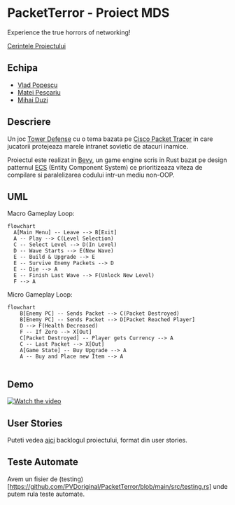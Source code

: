 # PacketTerror - Proiect MDS
Experience the true horrors of networking!

[Cerintele Proiectului](https://app.box.com/notes/46831554845?s=6ly7x02gnt1i3yyjb5hec4no4narasnu)
## Echipa 
- [Vlad Popescu](https://github.com/PVDoriginal)
- [Matei Pescariu](https://github.com/PescaMA)
- [Mihai Duzi](https://github.com/mihaid-asm)

## Descriere
Un joc [Tower Defense](https://en.wikipedia.org/wiki/Tower_defense) cu o tema bazata pe [Cisco Packet Tracer](https://www.netacad.com/cisco-packet-tracer) in care jucatorii protejeaza marele intranet sovietic de atacuri inamice.

Proiectul este realizat in [Bevy](https://bevyengine.org/), un game engine scris in Rust bazat pe design patternul [ECS](https://www.umlboard.com/design-patterns/entity-component-system.html) (Entity Component System) ce prioritizeaza viteza de compilare si paralelizarea codului intr-un mediu non-OOP. 

## UML 
Macro Gameplay Loop: 

```mermaid
flowchart
  A[Main Menu] -- Leave --> B[Exit]
  A -- Play --> C(Level Selection)
  C -- Select Level --> D(In Level)
  D -- Wave Starts --> E(New Wave)
  E -- Build & Upgrade --> E 
  E -- Survive Enemy Packets --> D
  E -- Die --> A 
  E -- Finish Last Wave --> F(Unlock New Level)
  F --> A 
```

Micro Gameplay Loop: 
```mermaid
flowchart
    B[Enemy PC] -- Sends Packet --> C(Packet Destroyed)
    B[Enemy PC] -- Sends Packet --> D[Packet Reached Player]
    D --> F(Health Decreased)
    F -- If Zero --> X[Out] 
    C[Packet Destroyed] -- Player gets Currency --> A
    C -- Last Packet --> X[Out]
    A[Game State] -- Buy Upgrade --> A
    A -- Buy and Place new Item --> A
    
```



## Demo 
[![Watch the video](https://img.youtube.com/vi/xORSITrdFNk/0.jpg)](https://www.youtube.com/watch?v=xORSITrdFNk)

## User Stories
Puteti vedea [aici](https://github.com/users/PVDoriginal/projects/6) backlogul proiectului, format din user stories. 

## Teste Automate 
Avem un fisier de (testing)[https://github.com/PVDoriginal/PacketTerror/blob/main/src/testing.rs] unde putem rula teste automate.

